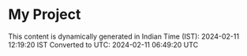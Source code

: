 # My Project

This content is dynamically generated in Indian Time (IST): 2024-02-11 12:19:20 IST
Converted to UTC: 2024-02-11 06:49:20 UTC
